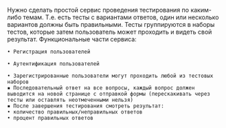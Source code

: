 Нужно сделать простой сервис проведения тестирования по каким-либо темам. Т.е. есть тесты с вариантами ответов, один или несколько вариантов должны быть правильными. Тесты группируются в наборы тестов, которые затем пользователь может проходить и видеть свой результат.
Функциональные части сервиса:

    • Регистрация пользователей
    
    • Аутентификация пользователей
    
    • Зарегистрированные пользователи могут проходить любой из тестовых наборов
    ▪ Последовательный ответ на все вопросы, каждый вопрос должен выводится на новой странице с отправкой формы (перескакивать через тесты или оставлять неотмеченными нельзя)
    ▪ После завершения тестирования смотреть результат:
    • количество правильных/неправильных ответов
    • процент правильных ответов


    
